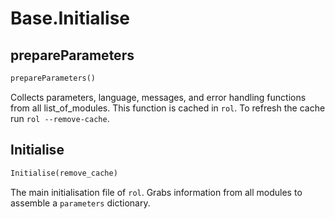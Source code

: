 <h1 id="Base.Initialise">Base.Initialise</h1>


<h2 id="Base.Initialise.prepareParameters">prepareParameters</h2>

```python
prepareParameters()
```
Collects parameters, language, messages, and error handling functions from all list_of_modules. This function is cached in `rol`. To refresh the cache run `rol --remove-cache`.
<h2 id="Base.Initialise.Initialise">Initialise</h2>

```python
Initialise(remove_cache)
```
The main initialisation file of `rol`. Grabs information from all modules to assemble a `parameters` dictionary.
